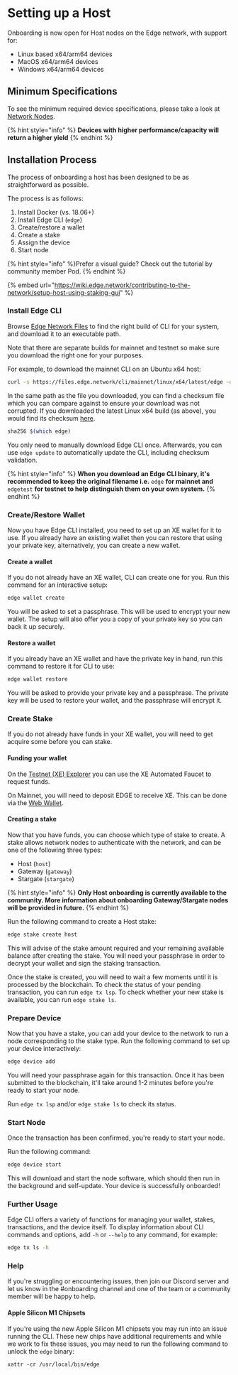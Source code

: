 # Setting up a Host

Onboarding is now open for Host nodes on the Edge network, with support for:

* Linux based x64/arm64 devices
* MacOS x64/arm64 devices
* Windows x64/arm64 devices

## Minimum Specifications

To see the minimum required device specifications, please take a look at [Network Nodes](https://wiki.edge.network/contributing-to-the-network/network-nodes).

{% hint style="info" %}
**Devices with higher performance/capacity will return a higher yield**
{% endhint %}

## Installation Process

The process of onboarding a host has been designed to be as straightforward as possible.

The process is as follows:

1. Install Docker (vs. 18.06+)
2. Install Edge CLI (`edge`)
3. Create/restore a wallet
4. Create a stake
5. Assign the device
6. Start node

{% hint style="info" %}Prefer a visual guide? Check out the tutorial by community member Pod. {% endhint %}

{% embed url="https://wiki.edge.network/contributing-to-the-network/setup-host-using-staking-gui" %}

### Install Edge CLI

Browse [Edge Network Files](https://files.edge.network/cli/) to find the right build of CLI for your system, and download it to an executable path.

Note that there are separate builds for mainnet and testnet so make sure you download the right one for your purposes.

For example, to download the mainnet CLI on an Ubuntu x64 host:

```bash
curl -s https://files.edge.network/cli/mainnet/linux/x64/latest/edge -o /usr/local/bin/edge && chmod +x /usr/local/bin/edge
```

In the same path as the file you downloaded, you can find a checksum file which you can compare against to ensure your download was not corrupted. If you downloaded the latest Linux x64 build (as above), you would find its checksum [here](https://files.edge.network/cli/mainnet/linux/x64/latest/checksum).

```bash
sha256 $(which edge)
```

You only need to manually download Edge CLI once. Afterwards, you can use `edge update` to automatically update the CLI, including checksum validation.

{% hint style="info" %}
**When you download an Edge CLI binary, it's recommended to keep the original filename i.e.** `edge` **for mainnet and** `edgetest` **for testnet to help distinguish them on your own system.**
{% endhint %}

### Create/Restore Wallet

Now you have Edge CLI installed, you need to set up an XE wallet for it to use. If you already have an existing wallet then you can restore that using your private key, alternatively, you can create a new wallet.

#### Create a wallet

If you do not already have an XE wallet, CLI can create one for you. Run this command for an interactive setup:

```bash
edge wallet create
```

You will be asked to set a passphrase. This will be used to encrypt your new wallet. The setup will also offer you a copy of your private key so you can back it up securely.

#### Restore a wallet

If you already have an XE wallet and have the private key in hand, run this command to restore it for CLI to use:

```bash
edge wallet restore
```

You will be asked to provide your private key and a passphrase. The private key will be used to restore your wallet, and the passphrase will encrypt it.

### Create Stake

If you do not already have funds in your XE wallet, you will need to get acquire some before you can stake.

#### Funding your wallet

On the [Testnet (XE) Explorer](https://test.network) you can use the XE Automated Faucet to request funds.

On Mainnet, you will need to deposit EDGE to receive XE. This can be done via the [Web Wallet](https://wallet.xe.network).

#### Creating a stake

Now that you have funds, you can choose which type of stake to create. A stake allows network nodes to authenticate with the network, and can be one of the following three types:

* Host (`host`)
* Gateway (`gateway`)
* Stargate (`stargate`)

{% hint style="info" %}
**Only Host onboarding is currently available to the community. More information about onboarding Gateway/Stargate nodes will be provided in future.**
{% endhint %}

Run the following command to create a Host stake:

```bash
edge stake create host
```

This will advise of the stake amount required and your remaining available balance after creating the stake. You will need your passphrase in order to decrypt your wallet and sign the staking transaction.

Once the stake is created, you will need to wait a few moments until it is processed by the blockchain. To check the status of your pending transaction, you can run `edge tx lsp`. To check whether your new stake is available, you can run `edge stake ls`.

### Prepare Device

Now that you have a stake, you can add your device to the network to run a node corresponding to the stake type. Run the following command to set up your device interactively:

```bash
edge device add
```

You will need your passphrase again for this transaction. Once it has been submitted to the blockchain, it'll take around 1-2 minutes before you're ready to start your node.

Run `edge tx lsp` and/or `edge stake ls` to check its status.

### Start Node

Once the transaction has been confirmed, you're ready to start your node.

Run the following command:

```bash
edge device start
```

This will download and start the node software, which should then run in the background and self-update. Your device is successfully onboarded!

### Further Usage

Edge CLI offers a variety of functions for managing your wallet, stakes, transactions, and the device itself. To display information about CLI commands and options, add `-h` or `--help` to any command, for example:

```bash
edge tx ls -h
```

### Help

If you're struggling or encountering issues, then join our Discord server and let us know in the #onboarding channel and one of the team or a community member will be happy to help.

#### Apple Silicon M1 Chipsets

If you're using the new Apple Silicon M1 chipsets you may run into an issue running the CLI. These new chips have additional requirements and while we work to fix these issues, you may need to run the following command to unlock the `edge` binary:

```
xattr -cr /usr/local/bin/edge
```
